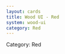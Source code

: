 ```yaml
---
layout: cards
title: Wood UI - Red
system: wood-ui
category: Red
---
```

<div class="alert alert-secondary mb-4"><span class="i18n innerHTML-category">Category: </span><span class="i18n innerHTML-cat-Red">Red</span></div>
